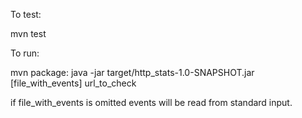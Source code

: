 To test:

mvn test

To run:

mvn package:
java -jar target/http_stats-1.0-SNAPSHOT.jar [file_with_events] url_to_check

if file_with_events is omitted events will be read from standard input.